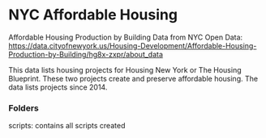 # NYC Affordable Housing

Affordable Housing Production by Building Data from NYC Open Data:
https://data.cityofnewyork.us/Housing-Development/Affordable-Housing-Production-by-Building/hg8x-zxpr/about_data

This data lists housing projects for Housing New York or The Housing Blueprint. These two projects create and preserve affordable housing. The data lists projects since 2014.

### Folders
scripts: contains all scripts created
